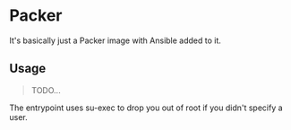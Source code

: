 # Packer

It's basically just a Packer image with Ansible added to it.

## Usage

> TODO...

The entrypoint uses su-exec to drop you out of root if you didn't specify a user.

